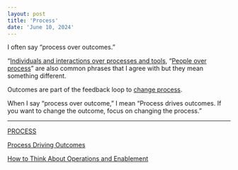 ```yaml
---
layout: post
title: 'Process'
date: 'June 10, 2024'
---
```


I often say “process over outcomes.”

“[Individuals and interactions over processes and tools](https://agilemanifesto.org/),  “[People over process](https://jobs.netflix.com/culture)” are also common phrases that I agree with but they mean something different.

Outcomes are part of the feedback loop to [change process](https://lukasmurdock.com/spc/).

When I say “process over outcome,” I mean “Process drives outcomes. If you want to change the outcome, focus on changing the process.”

---

[PROCESS](https://www.doc.cc/articles/process)

[Process Driving Outcomes](https://www.jamesbirnie.com/2019/07/outcome-over-process.html)

[How to Think About Operations and Enablement](https://cutlefish.substack.com/p/tbm-300-how-to-think-about-operations)
